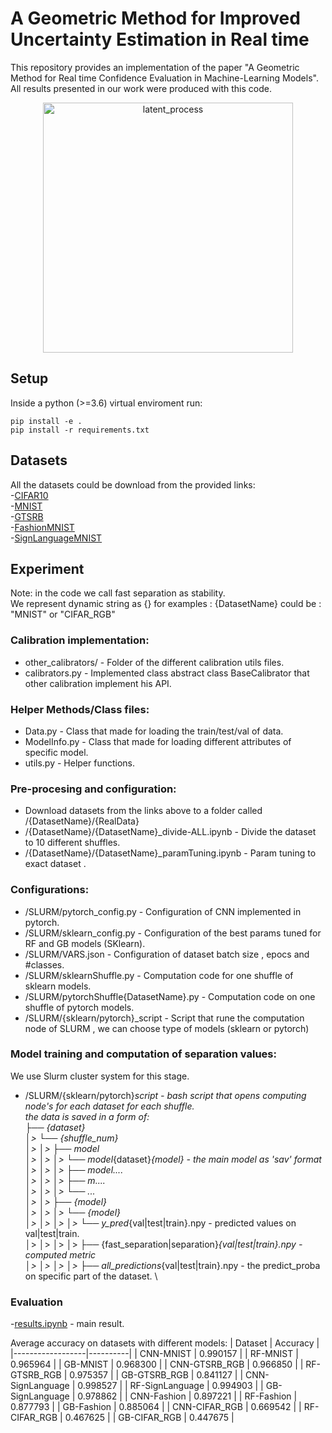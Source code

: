 # A Geometric Method for Improved Uncertainty Estimation in Real time

This repository provides an implementation of the paper "A Geometric Method for Real time Confidence Evaluation in Machine-Learning Models". 
All results presented in our work were produced with this code.

<p align="center">
  <img src="https://www.linkpicture.com/q/fitting_func.png" alt="latent_process" width="400"/>
</p>

## Setup
Inside a python (>=3.6) virtual enviroment run:

    pip install -e .
    pip install -r requirements.txt


## Datasets

All the datasets could be download from the provided links:\
-[CIFAR10](https://www.cs.toronto.edu/~kriz/cifar-10-python.tar.gz) \
-[MNIST](http://yann.lecun.com/exdb/mnist/) \
-[GTSRB](https://www.kaggle.com/meowmeowmeowmeowmeow/gtsrb-german-traffic-sign) \
-[FashionMNIST](https://www.kaggle.com/zalando-research/fashionmnist) \
-[SignLanguageMNIST](https://www.kaggle.com/datamunge/sign-language-mnist) 

## Experiment
Note: in the code we call fast separation as stability. \
We represent dynamic string as {} for examples : 
{DatasetName} could be : "MNIST" or "CIFAR_RGB" 

### Calibration implementation:
- other_calibrators/ - Folder of the different calibration utils files.
- calibrators.py - Implemented class abstract class BaseCalibrator that other calibration implement his API.

### Helper Methods/Class files:
- Data.py - Class that made for loading the train/test/val of data.
- ModelInfo.py - Class that made for loading different attributes of specific model.
- utils.py - Helper functions.


### Pre-procesing and configuration:
- Download datasets from the links above to a folder called /{DatasetName}/{RealData} 
- /{DatasetName}/{DatasetName}_divide-ALL.ipynb - Divide the dataset to 10 different shuffles. 
- /{DatasetName}/{DatasetName}_paramTuning.ipynb - Param tuning to exact dataset .

### Configurations:
- /SLURM/pytorch_config.py - Configuration of CNN implemented in pytorch.
- /SLURM/sklearn_config.py - Configuration of the best params tuned for RF and GB models (SKlearn).
- /SLURM/VARS.json - Configuration of dataset batch size , epocs and #classes. 
- /SLURM/sklearnShuffle.py - Computation code for one shuffle of sklearn models.
- /SLURM/pytorchShuffle{DatasetName}.py - Computation code on one shuffle of pytorch models.
- /SLURM/{sklearn/pytorch}_script - Script that rune the computation node of SLURM , we can choose type of models (sklearn or pytorch)

### Model training and computation of separation values: 
We use Slurm cluster system for this stage.
- /SLURM/{sklearn/pytorch}_script - bash script that opens computing node's for each dataset for each shuffle. \
the data is saved in a form of: \
├── {dataset}  \
│>      └── {shuffle_num} \
│>      │>      ├── model  \
│>      │>      │>       └── model_{dataset}_{model} - the main model as 'sav' format \
│>      │>      │>       ├── model.... \
│>      │>      │>       ├── m....  \
│>      │>      │>       └── ... \
│>      │>      ├── {model} \
│>      │>      │>   └── {model} \
│>      │>      │>       │>   └── y_pred_{val|test|train}.npy - predicted values on val|test|train. \
│>      │>      │>       │>   ├── {fast_separation|separation}_{val|test|train}.npy - computed metric \
│>      │>      │>       │>   ├── all_predictions_{val|test|train}.npy - the predict_proba on specific part of the dataset. \

### Evaluation

-[results.ipynb](https://github.com/NoSleepDeveloper/Geometric-Calibrator/blob/main/results.ipynb) - main result.

Average accuracy on datasets with different models:
| Dataset          | Accuracy |
|------------------|----------|
| CNN-MNIST        | 0.990157 |
| RF-MNIST         | 0.965964 |
| GB-MNIST         | 0.968300 |
| CNN-GTSRB_RGB    | 0.966850 |
| RF-GTSRB_RGB     | 0.975357 |
| GB-GTSRB_RGB     | 0.841127 |
| CNN-SignLanguage | 0.998527 |
| RF-SignLanguage  | 0.994903 |
| GB-SignLanguage  | 0.978862 |
| CNN-Fashion      | 0.897221 |
| RF-Fashion       | 0.877793 |
| GB-Fashion       | 0.885064 |
| CNN-CIFAR_RGB    | 0.669542 |
| RF-CIFAR_RGB     | 0.467625 |
| GB-CIFAR_RGB     | 0.447675 |


<!-- 
Expected calibration error Table :
|     Dataset    	| Model 	| Fast Separation 	|   Separation  	|         SKlearn        	|           SBC          	|           HB           	|
|:--------------:	|:-----:	|:---------------:	|:-------------:	|:----------------------:	|:----------------------:	|:----------------------:	|
|       MNIST    	| CNN   	| 0.0029±0.0008   	| 0.0031±0.0007 	| 0.0032±0.0004 (9.38%)  	| 0.0190±0.0018 (84.74%) 	| 0.0046±0.0005 (36.96%) 	|
|      MNIST     	| RF    	| 0.0044±0.0005   	| 0.0045±0.0006 	| 0.0098±0.0012 (55.1%)  	| 0.0331±0.0017 (86.71%) 	| 0.0080±0.0009 (45%)    	|
|      MNIST     	| GB    	| 0.0040±0.0007   	| 0.0040±0.0008 	| 0.0176±0.0014 (77.27%) 	| 0.0384±0.0025 (89.58%) 	| 0.0074±0.0012 (45.95%) 	|
|     GTSRB_RGB  	| CNN   	| 0.0014±0.0005   	| 0.0015±0.0003 	| 0.0018±0.0004 (22.22%) 	| 0.1955±0.0072 (99.28%) 	| 0.0021±0.0005 (33.33%) 	|
|    GTSRB_RGB   	| RF    	| 0.0042±0.0005   	| 0.0042±0.0007 	| 0.0262±0.0014 (83.97%) 	| 0.0788±0.0047 (94.67%) 	| 0.0065±0.0013 (35.38%) 	|
|    GTSRB_RGB   	| GB    	| 0.0071±0.0010   	| 0.0075±0.0013 	| 0.1002±0.0029 (92.91%) 	| 0.1733±0.0045 (95.9%)  	| 0.0175±0.0013 (59.43%) 	|
|   SignLanguage 	| CNN   	| 0.0001±0.0001   	| 0.0001±0.0001 	| 0.0004±0.0002 (75%)    	| 0.1287±0.0151 (99.92%) 	| 0.0008±0.0004 (87.5%)  	|
|   SignLanguage 	| RF    	| 0.0008±0.0002   	| 0.0009±0.0003 	| 0.0049±0.0006 (83.67%) 	| 0.0728±0.0079 (98.9%)  	| 0.0026±0.0008 (69.23%) 	|
|   SignLanguage 	| GB    	| 0.0008±0.0003   	| 0.0008±0.0002 	| 0.0406±0.0018 (98.03%) 	| 0.2564±0.0207 (99.69%) 	| 0.0065±0.0009 (87.69%) 	|
|      Fashion   	| CNN   	| 0.0090±0.0007   	| 0.0087±0.0010 	| 0.0091±0.0013 (1.1%)   	| 0.0266±0.0021 (66.17%) 	| 0.0141±0.0018 (36.17%) 	|
|      Fashion   	| RF    	| 0.0091±0.0014   	| 0.0101±0.0016 	| 0.0111±0.0011 (18.02%) 	| 0.0506±0.0022 (82.02%) 	| 0.0170±0.0019 (46.47%) 	|
|      Fashion   	| GB    	| 0.0092±0.0014   	| 0.0093±0.0006 	| 0.0384±0.0019 (76.04%) 	| 0.0667±0.0027 (86.21%) 	| 0.0160±0.0021 (42.5%)  	|
|     CIFAR_RGB  	| CNN   	| 0.0110±0.0026   	| 0.0102±0.0020 	| 0.0155±0.0028 (29.03%) 	| 0.0559±0.0017 (80.32%) 	| 0.0188±0.0021 (41.49%) 	|
|     CIFAR_RGB  	| RF    	| 0.0142±0.0020   	| 0.0153±0.0017 	| 0.0342±0.0025 (58.48%) 	| 0.1437±0.0020 (90.12%) 	| 0.0370±0.0029 (61.62%) 	|
|     CIFAR_RGB  	| GB    	| 0.0155±0.0023   	| 0.0153±0.0016 	| 0.0769±0.0020 (79.84%) 	| 0.2036±0.0028 (92.39%) 	| 0.0404±0.0015 (61.63%) 	| -->

